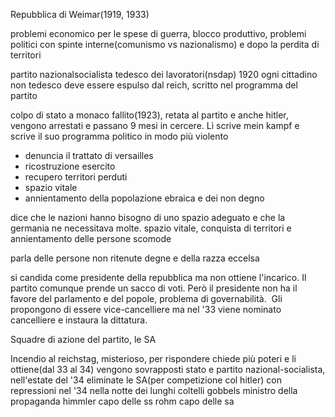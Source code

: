 Repubblica di Weimar(1919, 1933)

problemi economico per le spese di guerra, blocco produttivo, problemi politici con spinte interne(comunismo vs nazionalismo) e dopo la perdita di territori

partito nazionalsocialista tedesco dei lavoratori(nsdap) 1920
ogni cittadino non tedesco deve essere espulso dal reich, scritto nel programma del partito

colpo di stato a monaco fallito(1923), retata al partito e anche hitler, vengono arrestati e passano 9 mesi in cercere. Lì scrive mein kampf e scrive il suo programma politico in modo più violento

-   denuncia il trattato di versailles
-   ricostruzione esercito
-   recupero territori perduti
-   spazio vitale
-   annientamento della popolazione ebraica e dei non degno

dice che le nazioni hanno bisogno di uno spazio adeguato e che la germania ne necessitava molte. spazio vitale, conquista di territori e annientamento delle persone scomode

parla delle persone non ritenute degne e della razza eccelsa

si candida come presidente della repubblica ma non ottiene l'incarico. Il partito comunque prende un sacco di voti. Però il presidente non ha il favore del parlamento e del popole, problema di governabilità.  Gli propongono di essere vice-cancelliere ma nel '33 viene nominato cancelliere e instaura la dittatura.

Squadre di azione del partito, le SA

Incendio al reichstag, misterioso, per rispondere chiede più poteri e li ottiene(dal 33 al 34)
vengono sovrapposti stato e partito nazional-socialista, nell'estate del '34
eliminate le SA(per competizione col hitler) con repressioni nel '34 nella notte dei lunghi coltelli
gobbels ministro della propaganda
himmler capo delle ss
rohm capo delle sa